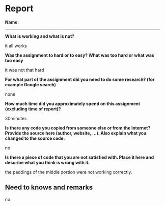 # Report

**Name**: <!-- TODO: fill in your full name here, firstname and lastname -->

---

<!-- Fill out all the questions below by replacing the TODO comments. Do not remove the other markdown. Make sure to answer EACH question. -->

**What is working and what is not?**

it all works

**Was the assignment to hard or to easy? What was too hard or what was too easy**

it was not that hard

**For what part of the assignment did you need to do some research? (for example Google search)**

none

**How much time did you approximately spend on this assignment (excluding time of report)?**

30minutes

**Is there any code you copied from someone else or from the Internet? Provide the source here (author, website, ...). Also explain what you changed to the source code.**

no

**Is there a piece of code that you are not satisfied with. Place it here and describe what you think is wrong with it.**

the paddings of the middle portion were not working correctly.

## Need to knows and remarks

no